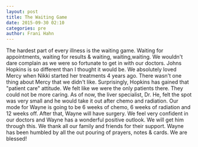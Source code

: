 ```yaml
---
layout: post
title: The Waiting Game
date: 2015-09-30 02:10
categories: pre
author: Frani Hahn
---
```



The hardest part of every illness is the waiting game. Waiting for appointments, waiting for results & waiting, waiting,waiting.  We wouldn't dare complain as we were so fortunate to get in with our doctors. Johns Hopkins is so different than I thought it would be.  We absolutely loved Mercy when Nikki started her treatments 4 years ago.  There wasn't one thing about Mercy that we didn't like.  Surprisingly, Hopkins has gained that "patient care" attitude.  We felt like we were the only patients there.  They could not be more caring.  As of now, the liver specialist, Dr. He, felt the spot was very small and he would take it out after chemo and radiation.  Our mode for Wayne is going to be 6 weeks of chemo, 6 weeks of radiation and 12 weeks off.  After that, Wayne will have surgery.  We feel very confident in our doctors and Wayne has a wonderful positive outlook.  We will get him through this.  We thank all our family and friends for their support. Wayne has been humbled by all the out pouring of prayers, notes & cards.  We are blessed!
